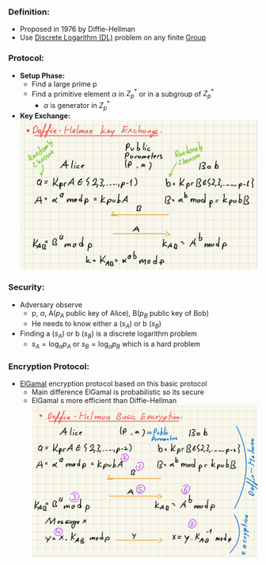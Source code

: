 ### Definition:
- Proposed in 1976 by Diffie-Hellman
- Use [Discrete Logarithm (DL)](Discrete%20Logarithm%20(DL).md) problem on any finite [Group](Group.md)
### Protocol:
- **Setup Phase:**
	- Find a large prime p
	- Find a primitive element $\alpha$ in $Z_p^*$ or in a subgroup of $Z_p^*$
		- $\alpha$ is generator in $Z_p^*$
- **Key Exchange:**
![DHKeyExchange](Attachments/DHKeyExchange.png)
### Security:
- Adversary observe
	- p, $\alpha$, A($p_A$ public key of Alice),  B($p_B$ public key of Bob)
	- He needs to know either a ($s_A$) or b $(s_B)$
- Finding a ($s_A$) or b $(s_B)$ is a discrete logarithm problem
	- $s_A = \log_{\alpha}p_A$ or $s_B = \log_{\alpha}p_B$ which is a hard problem
### Encryption Protocol:
- [ElGamal](ElGamal.md) encryption protocol based on this basic protocol
	- Main difference ElGamal is probabilistic so its secure
	- ElGamal s more efficient than Diffie-Hellman
![DHEncryption](Attachments/DHEncryption.png)